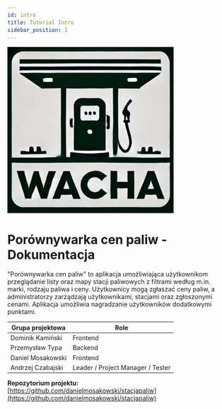 ```yaml
---
id: intro
title: Tutorial Intro
sidebar_position: 1
---
```


![wacha.png](../static/img/wacha.png)

# Porównywarka cen paliw - Dokumentacja

"Porównywarka cen paliw" to aplikacja umożliwiająca użytkownikom przeglądanie listy oraz mapy stacji paliwowych z filtrami według m.in. marki, rodzaju paliwa i ceny. Użytkownicy mogą zgłaszać ceny paliw, a administratorzy zarządzają użytkownikami, stacjami oraz zgłoszonymi cenami. Aplikacja umożliwia nagradzanie użytkowników dodatkowymi punktami.

| Grupa projektowa   | Role                       |
|--------------------|----------------------------|
| Dominik Kamiński   | Frontend                   |
| Przemysław Typa    | Backend                    |
| Daniel Mosakowski  | Frontend                   |
| Andrzej Czabajski  | Leader / Project Manager / Tester |

**Repozytorium projektu:**  
[https://github.com/danielmosakowski/stacjapaliw](https://github.com/danielmosakowski/stacjapaliw)